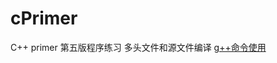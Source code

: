 # cPrimer
C++ primer 第五版程序练习
多头文件和源文件编译
[g++命令使用](https://github.com/lancyxd6/cPrimer/tree/master/test_compile)
